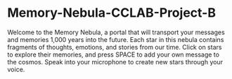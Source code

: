 # Memory-Nebula-CCLAB-Project-B


 Welcome to the Memory Nebula, a portal that will transport your messages and memories 1,000 years into the future.
        Each star in this nebula contains fragments of thoughts, emotions, and stories from our time.
        Click on stars to explore their memories, and press SPACE to add your own message to the cosmos.
        Speak into your microphone to create new stars through your voice.
